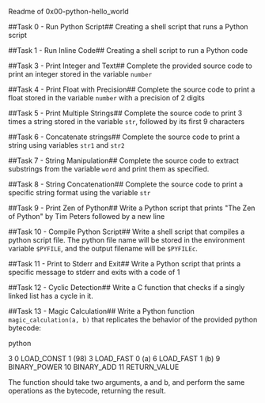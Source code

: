Readme of 0x00-python-hello_world

##Task 0 - Run Python Script##
Creating a shell script that runs a Python script

##Task 1 - Run Inline Code##
Creating a shell script to run a Python code

##Task 3 - Print Integer and Text##
Complete the provided source code to print an integer stored in the variable `number`

##Task 4 - Print Float with Precision##
Complete the source code to print a float stored in the variable `number` with a precision of 2 digits

##Task 5 - Print Multiple Strings##
Complete the source code to print 3 times a string stored in the variable `str`, followed by its first 9 characters

##Task 6 - Concatenate strings##
Complete the source code to print a string using variables `str1` and `str2`

##Task 7 - String Manipulation##
Complete the source code to extract substrings from the variable `word` and print them as specified.

##Task 8 - String Concatenation##
Complete the source code to print a specific string format using the variable `str`

##Task 9 - Print Zen of Python##
Write a Python script that prints "The Zen of Python" by Tim Peters followed by a new line

##Task 10 - Compile Python Script##
Write a shell script that compiles a python script file. The python file name will be stored in the environment variable `$PYFILE`, and the output filename will be `$PYFILEc`.

##Task 11 - Print to Stderr and Exit##
Write a Python script that prints a specific message to stderr and exits with a code of 1

##Task 12 - Cyclic Detection##
Write a C function that checks if a singly linked list has a cycle in it.

##Task 13 - Magic Calculation##
Write a Python function `magic_calculation(a, b)` that replicates the behavior of the provided python bytecode:

python

3           0 LOAD_CONST               1 (98)
            3 LOAD_FAST                0 (a)
            6 LOAD_FAST                1 (b)
            9 BINARY_POWER
           10 BINARY_ADD
           11 RETURN_VALUE

The function should take two arguments, a and b, and perform the same operations as the bytecode, returning the result.
